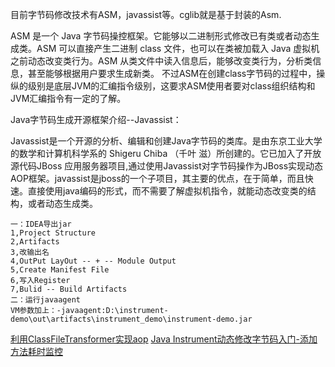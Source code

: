 目前字节码修改技术有ASM，javassist等。cglib就是基于封装的Asm. 

ASM 是一个 Java 字节码操控框架。它能够以二进制形式修改已有类或者动态生成类。ASM 可以直接产生二进制 class 文件，也可以在类被加载入 Java 虚拟机之前动态改变类行为。ASM 从类文件中读入信息后，能够改变类行为，分析类信息，甚至能够根据用户要求生成新类。
不过ASM在创建class字节码的过程中，操纵的级别是底层JVM的汇编指令级别，这要求ASM使用者要对class组织结构和JVM汇编指令有一定的了解。

Java字节码生成开源框架介绍--Javassist：

Javassist是一个开源的分析、编辑和创建Java字节码的类库。是由东京工业大学的数学和计算机科学系的 Shigeru Chiba （千叶 滋）所创建的。它已加入了开放源代码JBoss 应用服务器项目,通过使用Javassist对字节码操作为JBoss实现动态AOP框架。javassist是jboss的一个子项目，其主要的优点，在于简单，而且快速。直接使用java编码的形式，而不需要了解虚拟机指令，就能动态改变类的结构，或者动态生成类。


```
一：IDEA导出jar
1,Project Structure
2,Artifacts
3,改输出名
4,OutPut LayOut -- + -- Module Output
5,Create Manifest File
6,写入Register
7,Bulid -- Build Artifacts
二：运行javaagent
VM参数加上：-javaagent:D:\instrument-demo\out\artifacts\instrument_demo\instrument-demo.jar
```

[利用ClassFileTransformer实现aop](http://xj84.iteye.com/blog/1221105)
[Java Instrument动态修改字节码入门-添加方法耗时监控](https://blog.csdn.net/tterminator/article/details/54381618)
